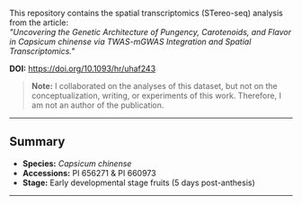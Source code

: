 This repository contains the spatial transcriptomics (STereo-seq) analysis from the article:  
*"Uncovering the Genetic Architecture of Pungency, Carotenoids, and Flavor in _Capsicum chinense_ via TWAS-mGWAS Integration and Spatial Transcriptomics."*

**DOI:** https://doi.org/10.1093/hr/uhaf243

> **Note:** I collaborated on the analyses of this dataset, but not on the conceptualization, writing, or experiments of this work. Therefore, I am not an author of the publication.

---

## Summary

- **Species:** _Capsicum chinense_  
- **Accessions:** PI 656271 & PI 660973  
- **Stage:** Early developmental stage fruits (5 days post-anthesis)

---

